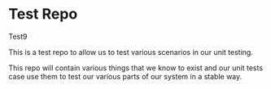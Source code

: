 # Test Repo

Test9

This is a test repo to allow us to test various scenarios in our unit testing.

This repo will contain various things that we know to exist and our unit tests case use them to test our various parts of our system in a stable way.
